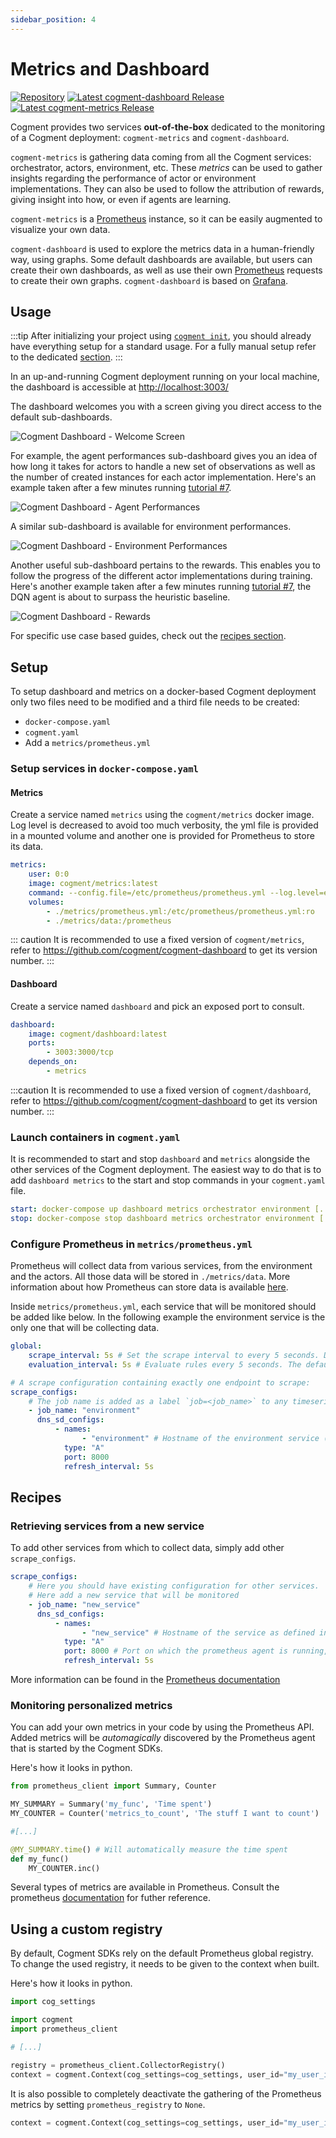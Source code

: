 ```yaml
---
sidebar_position: 4
---
```


# Metrics and Dashboard

[![Repository](https://img.shields.io/badge/repository-cogment%2Fcogment--dashboard-%23ffb400?style=flat-square&logo=github)](https://github.com/cogment/cogment-dashboard) [![Latest cogment-dashboard Release](https://img.shields.io/docker/v/cogment/dashboard?label=cogment-dashboard%20docker%20release&sort=semver&style=flat-square)](https://hub.docker.com/r/cogment/dashboard) [![Latest cogment-metrics Release](https://img.shields.io/docker/v/cogment/metrics?label=cogment-metrics%20docker%20release&sort=semver&style=flat-square)](https://hub.docker.com/r/cogment/metrics)

Cogment provides two services **out-of-the-box** dedicated to the monitoring of a Cogment deployment: `cogment-metrics` and `cogment-dashboard`.

`cogment-metrics` is gathering data coming from all the Cogment services: orchestrator, actors, environment, etc. These _metrics_ can be used to gather insights regarding the performance of actor or environment implementations. They can also be used to follow the attribution of rewards, giving insight into how, or even if agents are learning.

`cogment-metrics` is a [Prometheus](https://prometheus.io/) instance, so it can be easily augmented to visualize your own data.

`cogment-dashboard` is used to explore the metrics data in a human-friendly way, using graphs. Some default dashboards are available, but users can create their own dashboards, as well as use their own [Prometheus](https://prometheus.io/) requests to create their own graphs. `cogment-dashboard` is based on [Grafana](https://grafana.com/).

## Usage

:::tip
After initializing your project using [`cogment init`](../cogment/tutorial/1-bootstrap-and-data-structures.md), you should already have everything setup for a standard usage. For a fully manual setup refer to the dedicated [section](#setup).
:::

In an up-and-running Cogment deployment running on your local machine, the dashboard is accessible at <http://localhost:3003/>

The dashboard welcomes you with a screen giving you direct access to the default sub-dashboards.

![Cogment Dashboard - Welcome Screen](./figures/cogment-dashboard-welcome.png)

For example, the agent performances sub-dashboard gives you an idea of how long it takes for actors to handle a new set of observations as well as the number of created instances for each actor implementation. Here's an example taken after a few minutes running [tutorial #7](../cogment/tutorial/7-dqn-player.md).

![Cogment Dashboard - Agent Performances](./figures/cogment-dashboard-agent-performances.png)

A similar sub-dashboard is available for environment performances.

![Cogment Dashboard - Environment Performances](./figures/cogment-dashboard-environment-performances.png)

Another useful sub-dashboard pertains to the rewards. This enables you to follow the progress of the different actor implementations during training. Here's another example taken after a few minutes running [tutorial #7](../cogment/tutorial/7-dqn-player.md), the DQN agent is about to surpass the heuristic baseline.

![Cogment Dashboard - Rewards](./figures/cogment-dashboard-rewards.png)

For specific use case based guides, check out the [recipes section](#recipes).

## Setup

To setup dashboard and metrics on a docker-based Cogment deployment only two files need to be modified and a third file needs to be created:

-   `docker-compose.yaml`
-   `cogment.yaml`
-   Add a `metrics/prometheus.yml`

### Setup services in `docker-compose.yaml`

#### Metrics

Create a service named `metrics` using the `cogment/metrics` docker image. Log level is decreased to avoid too much verbosity, the yml file is provided in a mounted volume and another one is provided for Prometheus to store its data.

```yaml
metrics:
    user: 0:0
    image: cogment/metrics:latest
    command: --config.file=/etc/prometheus/prometheus.yml --log.level=error
    volumes:
        - ./metrics/prometheus.yml:/etc/prometheus/prometheus.yml:ro
        - ./metrics/data:/prometheus
```

::: caution
It is recommended to use a fixed version of `cogment/metrics`, refer to <https://github.com/cogment/cogment-dashboard> to get its version number.
:::

#### Dashboard

Create a service named `dashboard` and pick an exposed port to consult.

```yaml
dashboard:
    image: cogment/dashboard:latest
    ports:
        - 3003:3000/tcp
    depends_on:
        - metrics
```

:::caution
It is recommended to use a fixed version of `cogment/dashboard`, refer to <https://github.com/cogment/cogment-dashboard> to get its version number.
:::

### Launch containers in `cogment.yaml`

It is recommended to start and stop `dashboard` and `metrics` alongside the other services of the Cogment deployment. The easiest way to do that is to add `dashboard metrics` to the start and stop commands in your `cogment.yaml` file.

```yaml
start: docker-compose up dashboard metrics orchestrator environment [...]
stop: docker-compose stop dashboard metrics orchestrator environment [...]
```

### Configure Prometheus in `metrics/prometheus.yml`

Prometheus will collect data from various services, from the environment and the actors. All those data will be stored in `./metrics/data`. More information about how Prometheus can store data is available [here](https://prometheus.io/docs/prometheus/latest/storage/).

Inside `metrics/prometheus.yml`, each service that will be monitored should be added like below. In the following example the environment service is the only one that will be collecting data.

```yaml
global:
    scrape_interval: 5s # Set the scrape interval to every 5 seconds. Default is every 1 minute.
    evaluation_interval: 5s # Evaluate rules every 5 seconds. The default is every 1 minute.

# A scrape configuration containing exactly one endpoint to scrape:
scrape_configs:
    # The job name is added as a label `job=<job_name>` to any timeseries scraped from this config.
    - job_name: "environment"
      dns_sd_configs:
          - names:
                - "environment" # Hostname of the environment service (from ./docker-compose.yaml)
            type: "A"
            port: 8000
            refresh_interval: 5s
```

## Recipes

### Retrieving services from a new service

To add other services from which to collect data, simply add other `scrape_configs`.

```yaml
scrape_configs:
    # Here you should have existing configuration for other services.
    # Here add a new service that will be monitored
    - job_name: "new_service"
      dns_sd_configs:
          - names:
                - "new_service" # Hostname of the service as defined in ./docker-compose.yaml
            type: "A"
            port: 8000 # Port on which the prometheus agent is running, Cogment SDKs uses 8000 by default
            refresh_interval: 5s
```

More information can be found in the [Prometheus documentation](https://prometheus.io/docs/prometheus/latest/getting_started/)

### Monitoring personalized metrics

You can add your own metrics in your code by using the Prometheus API. Added metrics will be _automagically_ discovered by the Prometheus agent that is started by the Cogment SDKs.

Here's how it looks in python.

```python
from prometheus_client import Summary, Counter

MY_SUMMARY = Summary('my_func', 'Time spent')
MY_COUNTER = Counter('metrics_to_count', 'The stuff I want to count')

#[...]

@MY_SUMMARY.time() # Will automatically measure the time spent
def my_func()
    MY_COUNTER.inc()
```

Several types of metrics are available in Prometheus. Consult the prometheus [documentation](https://prometheus.io/docs/concepts/metric_types/) for futher reference.

## Using a custom registry

By default, Cogment SDKs rely on the default Prometheus global registry. To change the used registry, it needs to be given to the context when built.

Here's how it looks in python.

```python
import cog_settings

import cogment
import prometheus_client

# [...]

registry = prometheus_client.CollectorRegistry()
context = cogment.Context(cog_settings=cog_settings, user_id="my_user_id", prometheus_registry=registry)
```

It is also possible to completely deactivate the gathering of the Prometheus metrics by setting `prometheus_registry` to `None`.

```python
context = cogment.Context(cog_settings=cog_settings, user_id="my_user_id", prometheus_registry=None)
```
